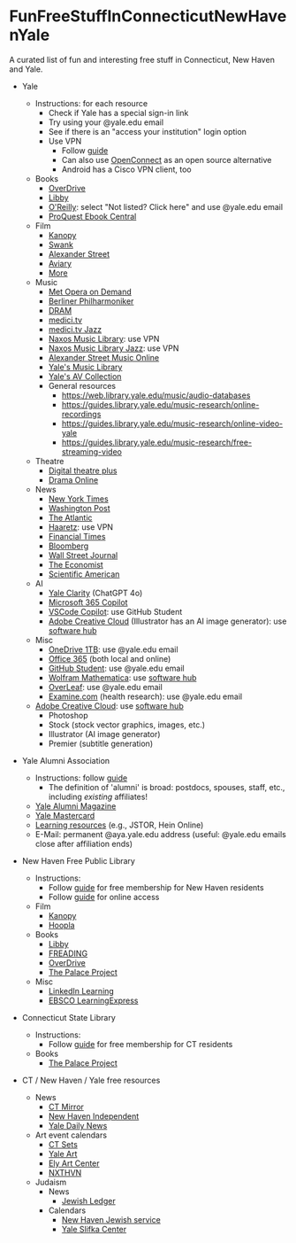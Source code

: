 # FunFreeStuffInConnecticutNewHavenYale
A curated list of fun and interesting free stuff in Connecticut, New Haven and Yale.

- Yale
  - Instructions: for each resource
    - Check if Yale has a special sign-in link
    - Try using your @yale.edu email
    - See if there is an "access your institution" login option
    - Use VPN
      - Follow [guide](https://docs.ycrc.yale.edu/clusters-at-yale/access/vpn/)
      - Can also use [OpenConnect](https://gui.openconnect-vpn.net/) as an open source alternative
      - Android has a Cisco VPN client, too
  - Books
    - [OverDrive](https://yale.overdrive.com/)
    - [Libby](https://guides.library.yale.edu/ebooks/overdrive)
    - [O'Reilly](https://www.oreilly.com/library-access): select "Not listed? Click here" and use @yale.edu email
    - [ProQuest Ebook Central](https://guides.library.yale.edu/ebooks/EbookCentral)
  - Film
    - [Kanopy](http://yale.kanopy.com/)
    - [Swank](https://library.yale.edu/eresources/access/access-digital-campus)
    - [Alexander Street](https://video.alexanderstreet.com/)
    - [Aviary](https://yalefilm.aviaryplatform.com/)
    - [More](https://web.library.yale.edu/film/film-resources)
  - Music
    - [Met Opera on Demand](https://ondemand.metopera.org/)
    - [Berliner Philharmoniker](https://library.yale.edu/eresources/access/access-berliner-philharmoniker-digital-concert-hall)
    - [DRAM](http://proxy.dramonline.org.yale.idm.oclc.org/)
    - [medici.tv](https://edu-medici-tv.yale.idm.oclc.org/en)
    - [medici.tv Jazz](https://edu-medici-tv.yale.idm.oclc.org/en/jazz/)
    - [Naxos Music Library](http://yale.naxosmusiclibrary.com/): use VPN 
    - [Naxos Music Library Jazz](http://yale.naxosmusiclibrary.com/jazz/): use VPN 
    - [Alexander Street Music Online](https://search-alexanderstreet-com.yale.idm.oclc.org/musc)
    - [Yale's Music Library](https://yalemusiclib.aviaryplatform.com/)
    - [Yale's AV Collection](https://avcollections.library.yale.edu/)
    - General resources
      - https://web.library.yale.edu/music/audio-databases
      - https://guides.library.yale.edu/music-research/online-recordings
      - https://guides.library.yale.edu/music-research/online-video-yale
      - https://guides.library.yale.edu/music-research/free-streaming-video
  - Theatre
    - [Digital theatre plus](https://edu-digitaltheatreplus-com.yale.idm.oclc.org/)
    - [Drama Online](https://www-dramaonlinelibrary-com.yale.idm.oclc.org/)
  - News
    - [New York Times](https://ask.library.yale.edu/faq/174871)
    - [Washington Post](https://library.yale.edu/eresources/access/access-washington-post)
    - [The Atlantic](https://library.yale.edu/eresources/access/access-the-atlantic)
    - [Haaretz](https://www.haaretz.co.il/): use VPN
    - [Financial Times](https://library.yale.edu/eresources/access/access-financial-times)
    - [Bloomberg](https://library.yale.edu/eresources/access/access-bloombergcom)
    - [Wall Street Journal](https://library.yale.edu/eresources/access/access-wall-street-journal)
    - [The Economist](https://library.yale.edu/eresources/access/access-economist)
    - [Scientific American](https://www-scientificamerican-com.yale.idm.oclc.org/page/institutional-access/)
  - AI
    - [Yale Clarity](https://ai.yale.edu/yales-ai-tools-and-resources/clarity-platform) (ChatGPT 4o)
    - [Microsoft 365 Copilot](https://ai.yale.edu/yales-ai-tools-and-resources/copilot-with-data-protection)
    - [VSCode Copilot](https://education.github.com/pack): use GitHub Student
    - [Adobe Creative Cloud](https://www.adobe.com/creativecloud.html) (Illustrator has an AI image generator): use [software hub](http://yale.onthehub.com/)
  - Misc
    - [OneDrive 1TB](https://onedrive.live.com/): use @yale.edu email
    - [Office 365](https://dgsdtech.yale.edu/software/microsoft-office/) (both local and online)
    - [GitHub Student](https://education.github.com/pack): use @yale.edu email
    - [Wolfram Mathematica](https://www.wolfram.com/mathematica/): use [software hub](http://software.yale.edu/)
    - [OverLeaf](https://www.overleaf.com/): use @yale.edu email
    - [Examine.com](Examine.com) (health research): use @yale.edu email
  - [Adobe Creative Cloud](https://www.adobe.com/creativecloud.html): use [software hub](http://yale.onthehub.com/)
    - Photoshop
    - Stock (stock vector graphics, images, etc.)
    - Illustrator (AI image generator)
    - Premier (subtitle generation)
- Yale Alumni Association
  - Instructions: follow [guide](https://alumni.yale.edu/your-alumni-association/alumni-benefits)
    - The definition of 'alumni' is broad: postdocs, spouses, staff, etc., including *existing* affiliates!
  - [Yale Alumni Magazine](https://yalealumnimagazine.com/)
  - [Yale Mastercard](https://www.firstbankcard.com/yale/lp/banner/index.html)
  - [Learning resources](https://alumni.yale.edu/learn/learn-online) (e.g., JSTOR, Hein Online)
  - E-Mail: permanent <your-choice>@aya.yale.edu address (useful: @yale.edu emails close after affiliation ends)

- New Haven Free Public Library
  - Instructions:
    - Follow [guide](https://nhfpl.org/how-do-i/borrow/library-cards) for free membership for New Haven residents
    - Follow [guide](https://nhfpl.org/how-do-i/research/e-resources/) for online access
  - Film
    - [Kanopy](https://www.kanopy.com/)
    - [Hoopla](http://hoopladigital.com/)
  - Books
    - [Libby](https://libbyapp.com/library/nhfpl)
    - [FREADING](https://cityofnewhaven.freading.com/)
    - [OverDrive](https://nhfpl.overdrive.com/)
    - [The Palace Project](https://thepalaceproject.org/platform/)
  - Misc
    - [LinkedIn Learning](https://www.linkedin.com/learning-login/go/nhfpl)
    - [EBSCO LearningExpress](https://learningexpresshub.com/?Authtoken=81362474-52B1-4FA1-AEBB-FD6AF367DFB8)
- Connecticut State Library
  - Instructions:
    - Follow [guide](https://portal.ct.gov/csl/about/how-to-get-a-connecticut-state-library-card) for free membership for CT residents
  - Books
    - [The Palace Project](https://thepalaceproject.org/platform/)

- CT / New Haven / Yale free resources
  - News
    - [CT Mirror](https://ctmirror.org/)
    - [New Haven Independent](https://www.newhavenindependent.org/)
    - [Yale Daily News](https://yaledailynews.com/)
  - Art event calendars
    - [CT Sets](https://calendar.google.com/calendar/embed?src=ct.sets203%40gmail.com&ctz=America%2FNew_York)
    - [Yale Art](http://events.yale.edu/calendar.ics?card_size=big&days=330&event_types%5B%5D=46013551058602&event_types%5B%5D=46013034592571&event_types%5B%5D=46012506201092&event_types%5B%5D=46013551053480&event_types%5B%5D=46013551077041&experience=&hide_recurring=1)
    - [Ely Art Center](https://calendar.google.com/calendar/embed?src=c_dd17df28b4a158977c7c07771b8dc1dc19eb8cab3327d8ad080f1a4643738121%40group.calendar.google.com&ctz=America%2FNew_York)
    - [NXTHVN](https://www.nxthvn.com/?post_type=tribe_events&ical=1&eventDisplay=list)
  - Judaism
    - News
      - [Jewish Ledger](https://www.jewishledger.com/)
    - Calendars
      - [New Haven Jewish service](https://calendar.google.com/calendar/embed?src=83574bi3mssg7mnrkilpvt6fu9av3qtm%40import.calendar.google.com&ctz=America%2FNew_York)
      - [Yale Slifka Center](https://calendar.google.com/calendar/embed?src=j6l7rnu2lf8d084i2q6ubjouirqc6cpp%40import.calendar.google.com&ctz=America%2FNew_York)
